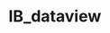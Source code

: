 
<!-- README.md is generated from README.Rmd. Please edit that file -->

# IB_dataview

<!-- badges: start -->
<!-- badges: end -->
